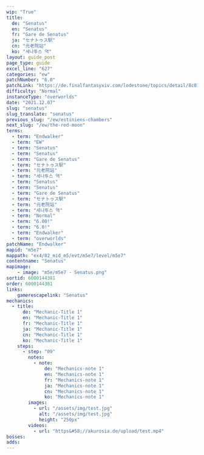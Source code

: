 ```yaml
---
wip: "True"
title:
  de: "Senatus"
  en: "Senatus"
  fr: "Gare de Senatus"
  ja: "セナトゥス駅"
  cn: "元老院站"
  ko: "세나투스 역"
layout: guide_post
page_type: guide
excel_line: "627"
categories: "ew"
patchNumber: "6.0"
patchLink: "https://de.finalfantasyxiv.com/lodestone/topics/detail/8c0146ce7f89035f0f27dcad1edcf30d3037fcf5"
difficulty: "Normal"
instanceType: "overworlds"
date: "2021.12.07"
slug: "senatus"
slug_translate: "senatus"
previous_slug: "/ew/estiniens-chambers"
next_slug: "/ew/the-red-moon"
terms:
  - term: "Endwalker"
  - term: "EW"
  - term: "Senatus"
  - term: "Senatus"
  - term: "Gare de Senatus"
  - term: "セナトゥス駅"
  - term: "元老院站"
  - term: "세나투스 역"
  - term: "Senatus"
  - term: "Senatus"
  - term: "Gare de Senatus"
  - term: "セナトゥス駅"
  - term: "元老院站"
  - term: "세나투스 역"
  - term: "Normal"
  - term: "6.00!"
  - term: "6.0!"
  - term: "Endwalker"
  - term: "overworlds"
patchName: "Endwalker"
mapid: "m5e7"
mappath: "ex4/02_mid_m5/evt/m5e7/level/m5e7"
contentname: "Senatus"
mapimage:
    - image: "m5e/m5e7 - Senatus.png"
sortid: 6000144381
order: 6000144381
links:
    gamerescapelink: "Senatus"
mechanics:
  - title:
      de: "Mechanic-Title 1"
      en: "Mechanic-Title 1"
      fr: "Mechanic-Title 1"
      ja: "Mechanic-Title 1"
      cn: "Mechanic-Title 1"
      ko: "Mechanic-Title 1"
    steps:
      - step: "09"
        notes:
          - note:
              de: "Mechanics-note 1"
              en: "Mechanics-note 1"
              fr: "Mechanics-note 1"
              ja: "Mechanics-note 1"
              cn: "Mechanics-note 1"
              ko: "Mechanics-note 1"
        images:
          - url: "/assets/img/test.jpg"
            alt: "/assets/img/test.jpg"
            height: "250px"
        videos:
          - url: "https&#58;//akurosia.de/upload/test.mp4"
bosses:
adds:
---
```

